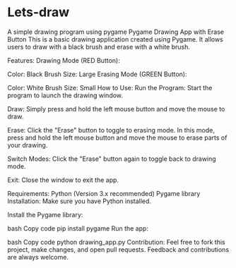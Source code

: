 # Lets-draw
A simple drawing program using pygame
Pygame Drawing App with Erase Button
This is a basic drawing application created using Pygame. It allows users to draw with a black brush and erase with a white brush.

Features:
Drawing Mode (RED Button):

Color: Black
Brush Size: Large
Erasing Mode (GREEN Button):

Color: White
Brush Size: Small
How to Use:
Run the Program: Start the program to launch the drawing window.

Draw: Simply press and hold the left mouse button and move the mouse to draw.

Erase: Click the "Erase" button to toggle to erasing mode. In this mode, press and hold the left mouse button and move the mouse to erase parts of your drawing.

Switch Modes: Click the "Erase" button again to toggle back to drawing mode.

Exit: Close the window to exit the app.

Requirements:
Python (Version 3.x recommended)
Pygame library
Installation:
Make sure you have Python installed.

Install the Pygame library:

bash
Copy code
pip install pygame
Run the app:

bash
Copy code
python drawing_app.py
Contribution:
Feel free to fork this project, make changes, and open pull requests. Feedback and contributions are always welcome.
